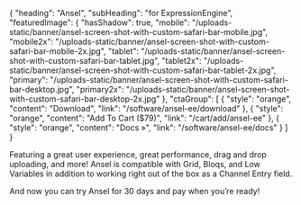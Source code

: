{
    "heading": "Ansel",
    "subHeading": "for ExpressionEngine",
    "featuredImage": {
        "hasShadow": true,
        "mobile": "/uploads-static/banner/ansel-screen-shot-with-custom-safari-bar-mobile.jpg",
        "mobile2x": "/uploads-static/banner/ansel-screen-shot-with-custom-safari-bar-mobile-2x.jpg",
        "tablet": "/uploads-static/banner/ansel-screen-shot-with-custom-safari-bar-tablet.jpg",
        "tablet2x": "/uploads-static/banner/ansel-screen-shot-with-custom-safari-bar-tablet-2x.jpg",
        "primary": "/uploads-static/banner/ansel-screen-shot-with-custom-safari-bar-desktop.jpg",
        "primary2x": "/uploads-static/banner/ansel-screen-shot-with-custom-safari-bar-desktop-2x.jpg"
    },
    "ctaGroup": [
        {
            "style": "orange",
            "content": "Download",
            "link": "/software/ansel-ee/download"
        },
        {
            "style": "orange",
            "content": "Add To Cart ($79)",
            "link": "/cart/add/ansel-ee"
        },
        {
            "style": "orange",
            "content": "Docs &raquo;",
            "link": "/software/ansel-ee/docs"
        }
    ]
}

Featuring a great user experience, great performance, drag and drop uploading, and more! Ansel is compatible with Grid, Bloqs, and Low Variables in addition to working right out of the box as a Channel Entry field.

And now you can try Ansel for 30 days and pay when you’re ready!
